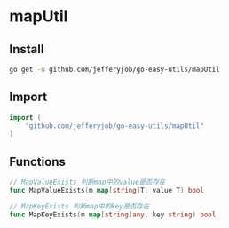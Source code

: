 # mapUtil

## Install

```bash
go get -u github.com/jefferyjob/go-easy-utils/mapUtil
```

## Import

```go
import (
	"github.com/jefferyjob/go-easy-utils/mapUtil"
)
```

## Functions

```go
// MapValueExists 判断map中的value是否存在
func MapValueExists(m map[string]T, value T) bool

// MapKeyExists 判断map中的key是否存在
func MapKeyExists(m map[string]any, key string) bool
```